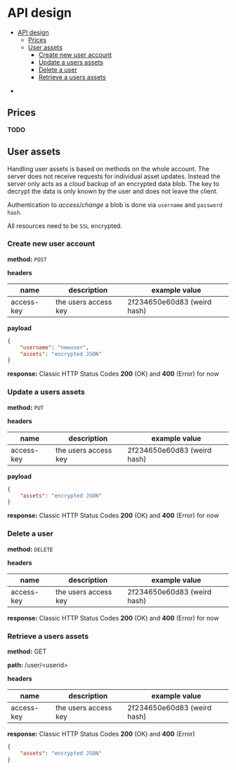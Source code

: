 # API design

<!-- TOC -->

- [API design](#api-design)
    - [Prices](#prices)
    - [User assets](#user-assets)
        - [Create new user account](#create-new-user-account)
        - [Update a users assets](#update-a-users-assets)
        - [Delete a user](#delete-a-user)
        - [Retrieve a users assets](#retrieve-a-users-assets)

<!-- /TOC -->
- 
## Prices

**TODO**

## User assets

Handling user assets is based on methods on the whole account. The server does not receive requests for individual asset updates. Instead the server only acts as a _cloud_ backup of an encrypted data blob. The key to decrypt the data is only known by the user and does not leave the client.

Authentication to _access_/_change_ a blob is done via `username` and `password hash`.

All resources need to be `SSL` encrypted.

### Create new user account

**method:** `POST`

**headers**

|name|description|example value|
|---|---|---|
|access-key|the users access key|2f234650e60d83 (weird hash)|


**payload**

```json
{
    "username": "newuser",
    "assets": "encrypted JSON"
}
```

**response:** Classic HTTP Status Codes **200** (OK) and **400** (Error) for now

### Update a users assets

**method:** `PUT`

**headers**

|name|description|example value|
|---|---|---|
|access-key|the users access key|2f234650e60d83 (weird hash)|

**payload**

```json
{
    "assets": "encrypted JSON"
}
```

**response:** Classic HTTP Status Codes **200** (OK) and **400** (Error) for now

### Delete a user

**method:** `DELETE`

**headers**

|name|description|example value|
|---|---|---|
|access-key|the users access key|2f234650e60d83 (weird hash)|

**response:** Classic HTTP Status Codes **200** (OK) and **400** (Error) for now

### Retrieve a users assets

**method:** GET

**path:** /user/\<userid\>

**headers**

|name|description|example value|
|---|---|---|
|access-key|the users access key|2f234650e60d83 (weird hash)|

**response:** Classic HTTP Status Codes **200** (OK) and **400** (Error)

```json
{
    "assets": "encrypted JSON"
}
```
